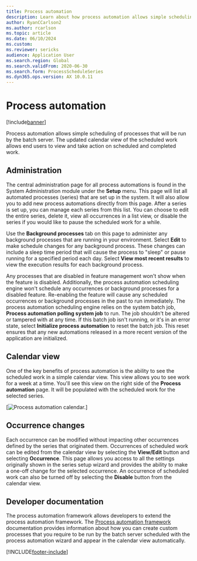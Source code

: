 ```yaml
---
title: Process automation
description: Learn about how process automation allows simple scheduling of processes that will be run by the batch server.
author: RyanCCarlson2
ms.author: rcarlson
ms.topic: article
ms.date: 06/10/2024
ms.custom: 
ms.reviewer: sericks
audience: Application User
ms.search.region: Global
ms.search.validFrom: 2020-06-30
ms.search.form: ProcessScheduleSeries
ms.dyn365.ops.version: AX 10.0.11
---
```


# Process automation

[!include[banner](../../../finance/includes/banner.md)]

Process automation allows simple scheduling of processes that will be run by the batch server. The updated calendar view of the scheduled work allows end users to view and take action on scheduled and completed work.

## Administration

The central administration page for all process automations is found in the System Administration module under the **Setup** menu. This page will list all automated processes (series) that are set up in the system. It will also allow you to add new process automations directly from this page. After a series is set up, you can manage each series from this list. You can choose to edit the entire series, delete it, view all occurrences in a list view, or disable the series if you would like to pause the scheduled work for a while.

Use the **Background processes** tab on this page to administer any background processes that are running in your environment. Select **Edit** to make schedule changes for any background process. These changes can include a sleep time period that will cause the process to "sleep" or pause running for a specified period each day. Select **View most recent results** to view the execution results for each background process.

Any processes that are disabled in feature management won't show when the feature is disabled. Additionally, the process automation scheduling engine won't schedule any occurrences or background processes for a disabled feature. Re-enabling the feature will cause any scheduled occurrences or background processes in the past to run immediately. The process automation scheduling engine relies on the system batch job, **Process automation polling system job** to run. The job shouldn't be altered or tampered with at any time. If this batch job isn't running, or it's in an error state, select **Initialize process automation** to reset the batch job. This reset ensures that any new automations released in a more recent version of the application are initialized.

## Calendar view

One of the key benefits of process automation is the ability to see the scheduled work in a simple calendar view.  This view allows you to see work for a week at a time. You'll see this view on the right side of the **Process automation** page. It will be populated with the scheduled work for the selected series.

[![Process automation calendar.](../../dev-itpro/sysadmin/media/CalendarView2.png)]

## Occurrence changes

Each occurrence can be modified without impacting other occurrences defined by the series that originated them. Occurrences of scheduled work can be edited from the calendar view by selecting the **View/Edit** button and selecting **Occurrence**. This page allows you access to all the settings originally shown in the series setup wizard and provides the ability to make a one-off change for the selected occurrence. An occurrence of scheduled work can also be turned off by selecting the **Disable** button from the calendar view.

## Developer documentation

The process automation framework allows developers to extend the process automation framework. The [Process automation framework](../../dev-itpro/process-automation/process-automation-framework.md) documentation provides information about how you can create custom processes that you require to be run by the batch server scheduled with the process automation wizard and appear in the calendar view automatically.

[!INCLUDE[footer-include](../../../includes/footer-banner.md)]
